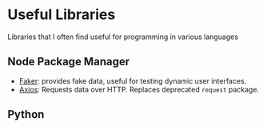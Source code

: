 # Useful Libraries
Libraries that I often find useful for programming in various languages


## Node Package Manager
- [Faker](https://www.npmjs.com/package/faker): provides fake data, useful for testing dynamic user interfaces.
- [Axios](https://www.npmjs.com/package/axios): Requests data over HTTP. Replaces deprecated `request` package.



## Python
